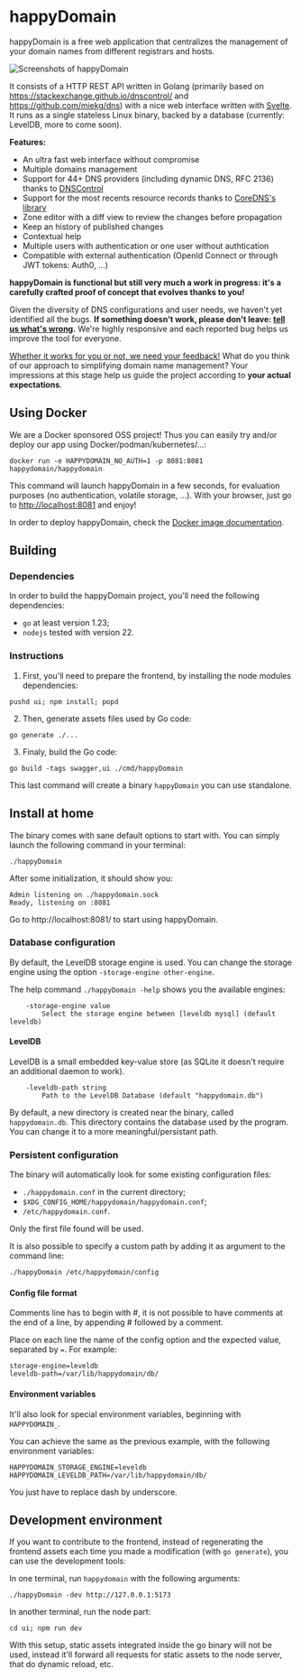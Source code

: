 happyDomain
===========

happyDomain is a free web application that centralizes the management of your domain names from different registrars and hosts.

![Screenshots of happyDomain](./docs/header.webp)

It consists of a HTTP REST API written in Golang (primarily based on https://stackexchange.github.io/dnscontrol/ and https://github.com/miekg/dns) with a nice web interface written with [Svelte](https://svelte.dev/).
It runs as a single stateless Linux binary, backed by a database (currently: LevelDB, more to come soon).

**Features:**

* An ultra fast web interface without compromise
* Multiple domains management
* Support for 44+ DNS providers (including dynamic DNS, RFC 2136) thanks to [DNSControl](https://stackexchange.github.io/dnscontrol/)
* Support for the most recents resource records thanks to [CoreDNS's library](https://github.com/miekg/dns)
* Zone editor with a diff view to review the changes before propagation
* Keep an history of published changes
* Contextual help
* Multiple users with authentication or one user without authtication
* Compatible with external authentication (OpenId Connect or through JWT tokens: Auth0, ...)

**happyDomain is functional but still very much a work in progress: it's a carefully crafted proof of concept that evolves thanks to you!**

Given the diversity of DNS configurations and user needs, we haven't yet identified all the bugs. **If something doesn't work, please don't leave: [tell us what's wrong](https://github.com/happyDomain/happydomain/issues).** We're highly responsive and each reported bug helps us improve the tool for everyone.

[Whether it works for you or not, we need your feedback!](https://feedback.happydomain.org/) What do you think of our approach to simplifying domain name management? Your impressions at this stage help us guide the project according to **your actual expectations**.

Using Docker
------------

We are a Docker sponsored OSS project! Thus you can easily try and/or deploy our app using Docker/podman/kubernetes/...:

```
docker run -e HAPPYDOMAIN_NO_AUTH=1 -p 8081:8081 happydomain/happydomain
```

This command will launch happyDomain in a few seconds, for evaluation purposes (no authentication, volatile storage, ...). With your browser, just go to <http://localhost:8081> and enjoy!

In order to deploy happyDomain, check the [Docker image documentation](https://hub.docker.com/r/happydomain/happydomain).

Building
--------

### Dependencies

In order to build the happyDomain project, you'll need the following dependencies:

* `go` at least version 1.23;
* `nodejs` tested with version 22.


### Instructions

1. First, you'll need to prepare the frontend, by installing the node modules dependencies:

```
pushd ui; npm install; popd
```

2. Then, generate assets files used by Go code:

```
go generate ./...
```

3. Finaly, build the Go code:

```
go build -tags swagger,ui ./cmd/happyDomain
```

This last command will create a binary `happyDomain` you can use standalone.


Install at home
---------------

The binary comes with sane default options to start with.
You can simply launch the following command in your terminal:

```
./happyDomain
```

After some initialization, it should show you:

    Admin listening on ./happydomain.sock
    Ready, listening on :8081

Go to http://localhost:8081/ to start using happyDomain.


### Database configuration

By default, the LevelDB storage engine is used. You can change the storage engine using the option `-storage-engine other-engine`.

The help command `./happyDomain -help` shows you the available engines:

```
    -storage-engine value
    	Select the storage engine between [leveldb mysql] (default leveldb)
```

#### LevelDB

LevelDB is a small embedded key-value store (as SQLite it doesn't require an additional daemon to work).

```
    -leveldb-path string
    	Path to the LevelDB Database (default "happydomain.db")
```

By default, a new directory is created near the binary, called `happydomain.db`. This directory contains the database used by the program.
You can change it to a more meaningful/persistant path.


### Persistent configuration

The binary will automatically look for some existing configuration files:

* `./happydomain.conf` in the current directory;
* `$XDG_CONFIG_HOME/happydomain/happydomain.conf`;
* `/etc/happydomain.conf`.

Only the first file found will be used.

It is also possible to specify a custom path by adding it as argument to the command line:

```sh
./happyDomain /etc/happydomain/config
```

#### Config file format

Comments line has to begin with #, it is not possible to have comments at the end of a line, by appending # followed by a comment.

Place on each line the name of the config option and the expected value, separated by `=`. For example:

```
storage-engine=leveldb
leveldb-path=/var/lib/happydomain/db/
```

#### Environment variables

It'll also look for special environment variables, beginning with `HAPPYDOMAIN_`.

You can achieve the same as the previous example, with the following environment variables:

```
HAPPYDOMAIN_STORAGE_ENGINE=leveldb
HAPPYDOMAIN_LEVELDB_PATH=/var/lib/happydomain/db/
```

You just have to replace dash by underscore.


Development environment
-----------------------

If you want to contribute to the frontend, instead of regenerating the frontend assets each time you made a modification (with `go generate`), you can use the development tools:

In one terminal, run `happydomain` with the following arguments:

```
./happyDomain -dev http://127.0.0.1:5173
```

In another terminal, run the node part:

```
cd ui; npm run dev
```

With this setup, static assets integrated inside the go binary will not be used, instead it'll forward all requests for static assets to the node server, that do dynamic reload, etc.
